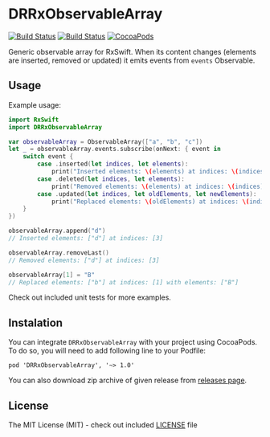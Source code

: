 # DRRxObservableArray

[![Build Status](https://travis-ci.org/darrarski/DRRxObservableArray.svg?branch=master)](https://travis-ci.org/darrarski/DRRxObservableArray)
[![Build Status](https://www.bitrise.io/app/356423c9027ca736.svg?token=WzKYsUY7V8chfcbJ-xAcxw)](https://www.bitrise.io/app/356423c9027ca736)
[![CocoaPods](https://img.shields.io/cocoapods/v/DRRxObservableArray.svg)](https://cocoapods.org/pods/DRRxObservableArray)

Generic observable array for RxSwift. When its content changes (elements are inserted, removed or updated) it emits events from `events` Observable.

## Usage

Example usage:

```swift
import RxSwift
import DRRxObservableArray

var observableArray = ObservableArray(["a", "b", "c"])
let _ = observableArray.events.subscribe(onNext: { event in 
	switch event {
		case .inserted(let indices, let elements):
			print("Inserted elements: \(elements) at indices: \(indices)")
		case .deleted(let indices, let elements):
			print("Removed elements: \(elements) at indices: \(indices)")
		case .updated(let indices, let oldElements, let newElements):
			print("Replaced elements: \(oldElements) at indices: \(indices) with elements: \(newElements)")
	}
})

observableArray.append("d")
// Inserted elements: ["d"] at indices: [3]

observableArray.removeLast()
// Removed elements: ["d"] at indices: [3]

observableArray[1] = "B"
// Replaced elements: ["b"] at indices: [1] with elements: ["B"] 
```

Check out included unit tests for more examples.

## Instalation

You can integrate `DRRxObservableArray` with your project using CocoaPods. To do so, you will need to add following line to your Podfile:

    pod 'DRRxObservableArray', '~> 1.0'

You can also download zip archive of given release from [releases page](https://github.com/darrarski/DRRxObservableArray/releases).

## License

The MIT License (MIT) - check out included [LICENSE](LICENSE) file
